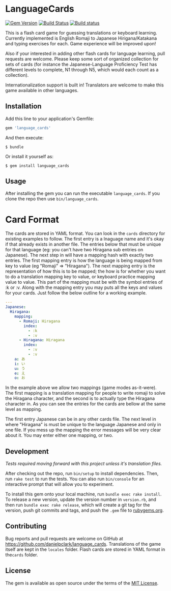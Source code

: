 # LanguageCards
[![Gem Version](https://badge.fury.io/rb/language_cards.svg)](https://badge.fury.io/rb/language_cards)
[![Build Status](https://travis-ci.org/danielpclark/language_cards.svg?branch=master)](https://travis-ci.org/danielpclark/language_cards)
[![Build status](https://ci.appveyor.com/api/projects/status/y6jadvlhk50ncbrh/branch/master?svg=true)](https://ci.appveyor.com/project/danielpclark/language-cards/branch/master)


This is a flash card game for guessing translations or keyboard learning.  Currently implemented is
English Romaji to Japanese Hirigana/Katakana and typing exercises for each.  Game experience will be improved upon!

Also if your interested in adding other flash cards for language learning, pull requests are welcome.  Please
keep some sort of organized collection for sets of cards (for instance the Japanese-Language Proficiency Test
has different levels to complete, N1 through N5, which would each count as a collection).

Internationalization support is built in!  Translators are welcome to make this game available in other languages.

## Installation

Add this line to your application's Gemfile:

```ruby
gem 'language_cards'
```

And then execute:

    $ bundle

Or install it yourself as:

    $ gem install language_cards

## Usage

After installing the gem you can run the executable `language_cards`.  If you clone the repo then use
`bin/language_cards`.

# Card Format

The cards are stored in YAML format.  You can look in the `cards` directory for existing examples to follow.
The first entry is a lnaguage name and it's okay if that already exists in another file.  The entries below that
must be unique for that language (eg: you can't have two Hiragana sub entries on Japanese).  The next step in
will have a mapping hash with exactly two entries.  The first mapping entry is how the language is being mapped
from key to value (eg "Romaji" => "Hiragana").  The next mapping entry is the representation of how this is to be
mapped; the how is for whether you want to do a translation mapping key to value, or keyboard practice mapping
value to value.  This part of the mapping must be with the symbol entries of :k or :v.  Along with the mapping
entry you may puts all the keys and values for your cards.  Just follow the below outline for a working example.

```yaml
---
Japanese:
  Hiragana:
    mapping:
      - Romaji: Hiragana
        index: 
          - :k
          - :v
      - Hiragana: Hiragana
        index: 
          - :v
          - :v
    a: あ
    i: い
    u: う
    e: え
    o: お
```

In the example above we allow two mappings (game modes as-it-were).  The first mapping is a translation mapping
for people to write romaji to solve the Hiragana character, and the second is to actually type the Hiragana
character in.  As you can see the entries for the cards are bellow at the same level as mapping.

The first entry Japanese can be in any other cards file.  The next level in where "Hiragana" is must be unique to
the language Japanese and only in one file.  If you mess up the mapping the error messages will be very clear
about it.  You may enter either one mapping, or two.

## Development

*Tests required moving forward with this project unless it's translation files.*

After checking out the repo, run `bin/setup` to install dependencies. Then, run `rake test` to run the tests. You can also run `bin/console` for an interactive prompt that will allow you to experiment.

To install this gem onto your local machine, run `bundle exec rake install`. To release a new version, update the version number in `version.rb`, and then run `bundle exec rake release`, which will create a git tag for the version, push git commits and tags, and push the `.gem` file to [rubygems.org](https://rubygems.org).

## Contributing

Bug reports and pull requests are welcome on GitHub at https://github.com/danielpclark/language_cards.
Translations of the game itself are kept in the `locales` folder.  Flash cards are stored in YAML format in the`cards` folder.


## License

The gem is available as open source under the terms of the [MIT License](http://opensource.org/licenses/MIT).

